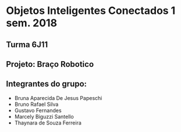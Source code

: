 # Objetos Inteligentes Conectados 1 sem. 2018

## Turma 6J11
## Projeto: Braço Robotico 
## Integrantes do grupo:

* Bruna Aparecida De Jesus Papeschi 
* Bruno Rafael Silva 
* Gustavo Fernandes 
* Marcely Biguzzi Santello
* Thaynara de Souza Ferreira 
